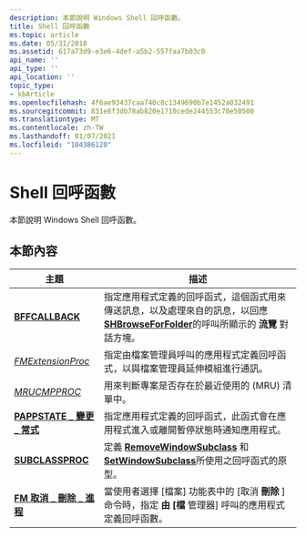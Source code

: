 ```yaml
---
description: 本節說明 Windows Shell 回呼函數。
title: Shell 回呼函數
ms.topic: article
ms.date: 05/31/2018
ms.assetid: 617a73d9-e3e6-4def-a5b2-557faa7b03c0
api_name: ''
api_type: ''
api_location: ''
topic_type:
- kbArticle
ms.openlocfilehash: 4f6ae93437caa740c8c1349690b7e1452a032491
ms.sourcegitcommit: 831e8f3db78ab820e1710cede244553c70e50500
ms.translationtype: MT
ms.contentlocale: zh-TW
ms.lasthandoff: 01/07/2021
ms.locfileid: "104386120"
---
```

# <a name="shell-callback-functions"></a>Shell 回呼函數

本節說明 Windows Shell 回呼函數。

## <a name="in-this-section"></a>本節內容



| 主題                                                                     | 描述                                                                                                                                                                                                                   |
|---------------------------------------------------------------------------|-------------------------------------------------------------------------------------------------------------------------------------------------------------------------------------------------------------------------------|
| [**BFFCALLBACK**](/previous-versions/windows/desktop/legacy/bb762598(v=vs.85))<br/>                      | 指定應用程式定義的回呼函式，這個函式用來傳送訊息，以及處理來自的訊息，以回應 [**SHBrowseForFolder**](/windows/desktop/api/shlobj_core/nf-shlobj_core-shbrowseforfoldera)的呼叫所顯示的 **流覽** 對話方塊。<br/> |
| [*FMExtensionProc*](fmextensionproc.md)<br/>                       | 指定由檔案管理員呼叫的應用程式定義回呼函式，以與檔案管理員延伸模組進行通訊。<br/>                                                                                            |
| [*MRUCMPPROC*](mrucmpproc.md)<br/>                                 | 用來判斷專案是否存在於最近使用的 (MRU) 清單中。<br/>                                                                                                                                   |
| [**PAPPSTATE \_ 變更 \_ 常式**](/windows/desktop/api/appnotify/nc-appnotify-pappstate_change_routine)<br/> | 指定應用程式定義的回呼函式，此函式會在應用程式進入或離開暫停狀態時通知應用程式。<br/>                                                                                            |
| [**SUBCLASSPROC**](/windows/win32/api/commctrl/nc-commctrl-subclassproc)<br/>                  | 定義 [**RemoveWindowSubclass**](/windows/desktop/api/Commctrl/nf-commctrl-removewindowsubclass) 和 [**SetWindowSubclass**](/windows/desktop/api/Commctrl/nf-commctrl-setwindowsubclass)所使用之回呼函式的原型。<br/>                                                   |
| [**FM 取消 \_ 刪除 \_ 進程**](undeletefile.md)<br/>                     | 當使用者選擇 [檔案] 功能表中的 [取消 **刪除** ] 命令時，指定 **由 [檔** 管理器] 呼叫的應用程式定義回呼函數。<br/>                                                                   |



 

 

 
